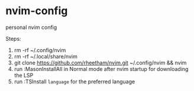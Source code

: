 # nvim-config
personal nvim config

Steps:
1. rm -rf ~/.config/nvim
2. rm -rf ~/.local/share/nvim
3. git clone https://github.com/rheetham/nvim.git ~/.config/nvim && nvim
4. run :MasonInstallAll in Normal mode after nvim startup for downloading the LSP
5. run :TSInstall `language` for the preferred language
